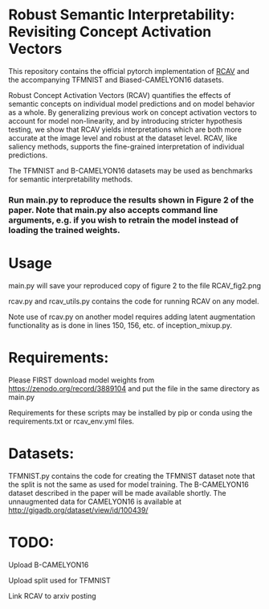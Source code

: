 # Robust Semantic Interpretability: Revisiting Concept Activation Vectors

This repository contains the official pytorch implementation of [RCAV](https://linkhere.com) and the accompanying TFMNIST and Biased-CAMELYON16 datasets.

Robust Concept Activation Vectors (RCAV) quantifies the effects of semantic concepts on individual model predictions and on model behavior as a whole. By generalizing previous work on concept activation vectors to account for model non-linearity, and by introducing stricter hypothesis testing, we show that RCAV yields interpretations which are both more accurate at the image level and robust at the dataset level. RCAV, like saliency methods, supports the fine-grained interpretation of individual predictions.

The TFMNIST and B-CAMELYON16 datasets may be used as benchmarks for semantic interpretability methods.

### Run main.py to reproduce the results shown in Figure 2 of the paper. Note that main.py also accepts command line arguments, e.g. if you wish to retrain the model instead of loading the trained weights.

# Usage

main.py will save your reproduced copy of figure 2 to the file RCAV_fig2.png

rcav.py and rcav_utils.py contains the code for running RCAV on any model. 

Note use of rcav.py on another model requires adding latent augmentation functionality as is done in lines 150, 156, etc. of inception_mixup.py.

# Requirements: 
Please FIRST download model weights from https://zenodo.org/record/3889104 and put the file in the same directory as main.py

Requirements for these scripts may be installed by pip or conda using the requirements.txt or rcav_env.yml files.

# Datasets:
TFMNIST.py contains the code for creating the TFMNIST dataset note that the split is not the same as used for model training.
The B-CAMELYON16 dataset described in the paper will be made available shortly.
The unnaugmented data for CAMELYON16 is available at http://gigadb.org/dataset/view/id/100439/

# TODO:
Upload B-CAMELYON16

Upload split used for TFMNIST

Link RCAV to arxiv posting
